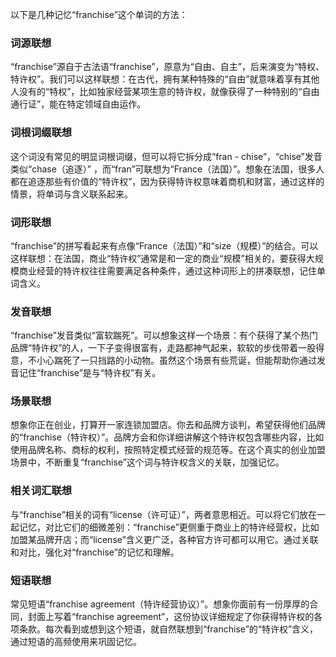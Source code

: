 以下是几种记忆“franchise”这个单词的方法：

### 词源联想
“franchise”源自于古法语“franchise”，原意为“自由、自主”，后来演变为“特权、特许权”。我们可以这样联想：在古代，拥有某种特殊的“自由”就意味着享有其他人没有的“特权”，比如独家经营某项生意的特许权，就像获得了一种特别的“自由通行证”，能在特定领域自由运作。

### 词根词缀联想
这个词没有常见的明显词根词缀，但可以将它拆分成“fran - chise”，“chise”发音类似“chase（追逐）” ，而“fran”可联想为“France（法国）”。想象在法国，很多人都在追逐那些有价值的“特许权”，因为获得特许权意味着商机和财富，通过这样的情景，将单词与含义联系起来。

### 词形联想
“franchise”的拼写看起来有点像“France（法国）”和“size（规模）”的结合。可以这样联想：在法国，商业“特许权”通常是和一定的商业“规模”相关的，要获得大规模商业经营的特许权往往需要满足各种条件，通过这种词形上的拼凑联想，记住单词含义。

### 发音联想
“franchise”发音类似“富软踹死”。可以想象这样一个场景：有个获得了某个热门品牌“特许权”的人，一下子变得很富有，走路都神气起来，软软的步伐带着一股得意，不小心踹死了一只挡路的小动物。虽然这个场景有些荒诞，但能帮助你通过发音记住“franchise”是与“特许权”有关。

### 场景联想
想象你正在创业，打算开一家连锁加盟店。你去和品牌方谈判，希望获得他们品牌的“franchise（特许权）”。品牌方会和你详细讲解这个特许权包含哪些内容，比如使用品牌名称、商标的权利，按照特定模式经营的规范等。在这个真实的创业加盟场景中，不断重复“franchise”这个词与特许权含义的关联，加强记忆。

### 相关词汇联想
与“franchise”相关的词有“license（许可证）”，两者意思相近。可以将它们放在一起记忆，对比它们的细微差别：“franchise”更侧重于商业上的特许经营权，比如加盟某品牌开店；而“license”含义更广泛，各种官方许可都可以用它。通过关联和对比，强化对“franchise”的记忆和理解。

### 短语联想
常见短语“franchise agreement（特许经营协议）”。想象你面前有一份厚厚的合同，封面上写着“franchise agreement”，这份协议详细规定了你获得特许权的各项条款。每次看到或想到这个短语，就自然联想到“franchise”的“特许权”含义，通过短语的高频使用来巩固记忆。 